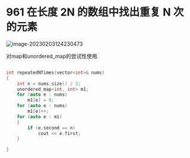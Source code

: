 # 961 在长度 2N 的数组中找出重复 N 次的元素

![image-20230203124230473](https://biji-ssw.oss-cn-beijing.aliyuncs.com/obsidian/202302031242708.png)

对map和unordered_map的尝试性使用.

```cpp

int repeatedNTimes(vector<int>& nums)
{
	int n = nums.size() / 2;
	unordered_map<int, int> m1;
	for (auto e : nums)
		m1[e] = 0;
	for (auto e : nums)
		m1[e]++;
	for (auto e : m1)
	{
		if (e.second == n)
			cout << e.first;
	}

}
```
